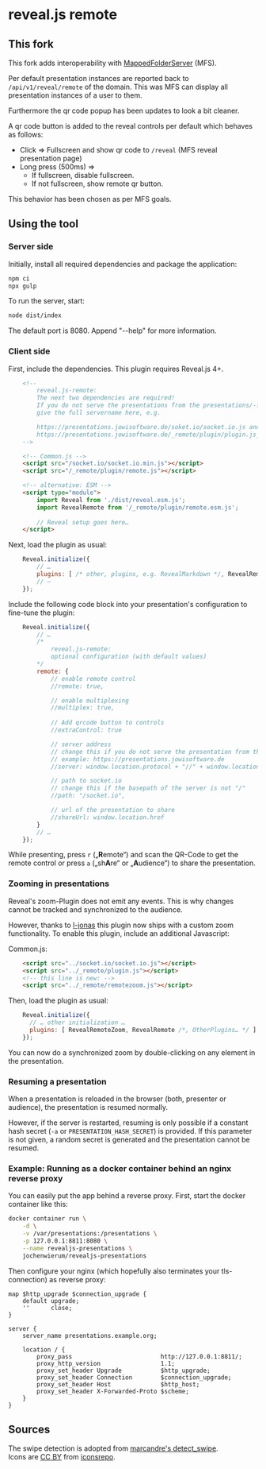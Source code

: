 # reveal.js remote

## This fork
This fork adds interoperability with [MappedFolderServer](https://github.com/ComputerElite/MappedFolderServer) (MFS).

Per default presentation instances are reported back to `/api/v1/reveal/remote` of the domain. This was MFS can display all presentation instances of a user to them.

Furthermore the qr code popup has been updates to look a bit cleaner.

A qr code button is added to the reveal controls per default which behaves as follows:

- Click => Fullscreen and show qr code to `/reveal` (MFS reveal presentation page)
- Long press (500ms) =>
  - If fullscreen, disable fullscreen.
  - If not fullscreen, show remote qr button.

This behavior has been chosen as per MFS goals.

## Using the tool

### Server side

Initially, install all required dependencies and package the application:

```sh
npm ci
npx gulp
```

To run the server, start:

```sh
node dist/index
```

The default port is 8080. Append "--help" for more information.

### Client side

First, include the dependencies.
This plugin requires Reveal.js 4+.

```html
    <!--
        reveal.js-remote:
        The next two dependencies are required!
        If you do not serve the presentations from the presentations/-folder
        give the full servername here, e.g.

        https://presentations.jowisoftware.de/soket.io/socket.io.js and
        https://presentations.jowisoftware.de/_remote/plugin/plugin.js_
    -->

    <!-- Common.js -->
    <script src="/socket.io/socket.io.min.js"></script>
    <script src="/_remote/plugin/remote.js"></script>

    <!-- alternative: ESM -->
    <script type="module">
        import Reveal from './dist/reveal.esm.js';
        import RevealRemote from '/_remote/plugin/remote.esm.js';
    
        // Reveal setup goes here…
    </script>
```

Next, load the plugin as usual:

```javascript
    Reveal.initialize({
        // …
        plugins: [ /* other, plugins, e.g. RevealMarkdown */, RevealRemote ]
        // –
    });
```
Include the following code block into your presentation's configuration to fine-tune the plugin:

```javascript
    Reveal.initialize({
        // …
        /*
            reveal.js-remote:
            optional configuration (with default values)
        */
        remote: {
            // enable remote control
            //remote: true,

            // enable multiplexing
            //multiplex: true,
            
            // Add qrcode button to controls
            //extraControl: true

            // server address
            // change this if you do not serve the presentation from the same domain
            // example: https://presentations.jowisoftware.de
            //server: window.location.protocol + "//" + window.location.host + "/",

            // path to socket.io
            // change this if the basepath of the server is not "/"
            //path: "/socket.io",

            // url of the presentation to share
            //shareUrl: window.location.href
        }
        // …
    });
```

While presenting, press `r` („**R**emote“) and scan the QR-Code to get the remote control or press `a` („sh**A**re“ or „**A**udience“) to share the presentation.

### Zooming in presentations

Reveal's zoom-Plugin does not emit any events. This is why changes cannot be tracked and synchronized to the audience.

However, thanks to [l-jonas](https://github.com/l-jonas) this plugin now ships with a custom zoom functionality.
To enable this plugin, include an additional Javascript:

Common.js:

```html
    <script src="../socket.io/socket.io.js"></script>
    <script src="../_remote/plugin.js"></script>
    <!-- this line is new: -->
    <script src="../_remote/remotezoom.js"></script>
```

Then, load the plugin as usual:

```javascript
    Reveal.initialize({
      // … other initialization …
      plugins: [ RevealRemoteZoom, RevealRemote /*, OtherPlugins… */ ]
    });
```

You can now do a synchronized zoom by double-clicking on any element in the presentation.

### Resuming a presentation

When a presentation is reloaded in the browser (both, presenter or audience), the presentation is resumed normally.

However, if the server is restarted, resuming is only possible if a constant hash secret (`-a` or `PRESENTATION_HASH_SECRET`) is provided.
If this parameter is not given, a random secret is generated and the presentation cannot be resumed.

### Example: Running as a docker container behind an nginx reverse proxy

You can easily put the app behind a reverse proxy. First, start the docker container like this:

```bash
docker container run \
    -d \
    -v /var/presentations:/presentations \
    -p 127.0.0.1:8811:8080 \
    --name revealjs-presentations \
    jochenwierum/revealjs-presentations
```

Then configure your nginx (which hopefully also terminates your tls-connection) as reverse proxy:

```nginx
map $http_upgrade $connection_upgrade {
    default upgrade;
    ''      close;
}

server {
    server_name presentations.example.org;

    location / {
        proxy_pass                         http://127.0.0.1:8811/;
        proxy_http_version                 1.1;
        proxy_set_header Upgrade           $http_upgrade;
        proxy_set_header Connection        $connection_upgrade;
        proxy_set_header Host              $http_host;
        proxy_set_header X-Forwarded-Proto $scheme;
    }
}
```

## Sources

The swipe detection is adopted from [marcandre's detect_swipe](https://github.com/marcandre/detect_swipe).  
Icons are [CC BY](https://iconsrepo.com/licensing/) from [iconsrepo](https://iconsrepo.com).

